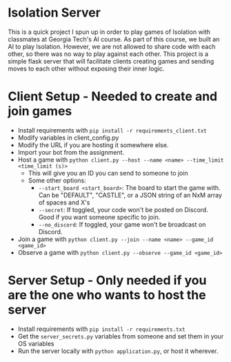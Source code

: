 # Isolation Server

This is a quick project I spun up in order to play games of Isolation with classmates at Georgia Tech's AI course.
As part of this course, we built an AI to play Isolation. However, we are not allowed to share code with each other,
so there was no way to play against each other. This project is a simple flask server that will facilitate clients
creating games and sending moves to each other without exposing their inner logic.

# Client Setup - Needed to create and join games

- Install requirements with `pip install -r requirements_client.txt`
- Modify variables in client_config.py
 - Modify the URL if you are hosting it somewhere else.
 - Import your bot from the assignment.
- Host a game with `python client.py --host --name <name> --time_limit <time_limit (s)>`
  - This will give you an ID you can send to someone to join
  - Some other options:
    - `--start_board <start_board>`: The board to start the game with. Can be "DEFAULT", "CASTLE", or a JSON string of an NxM array of spaces and X's
    - `--secret`: If toggled, your code won't be posted on Discord. Good if you want someone specific to join.
    - `--no_discord`: If toggled, your game won't be broadcast on Discord.
- Join a game with `python client.py --join --name <name> --game_id <game_id>`
- Observe a game with `python client.py --observe --game_id <game_id>`


# Server Setup - Only needed if you are the one who wants to host the server

- Install requirements with `pip install -r requirements.txt`
- Get the `server_secrets.py` variables from someone and set them in your OS variables
- Run the server locally with `python application.py`, or host it wherever. 